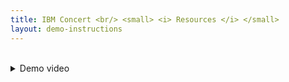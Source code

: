 ```yaml
---
title: IBM Concert <br/> <small> <i> Resources </i> </small>
layout: demo-instructions
---
```


<span id="top"></span>

<br/>

<details markdown="1">

<summary>Demo video</summary>

Click <a href="test-link" target="_blank" rel="noreferrer">here</a> to access the demo video.

<inline-notification text="Box tends to have poor resolution when streaming videos. <br/> For better results, download the video."></inline-notification>

</details>